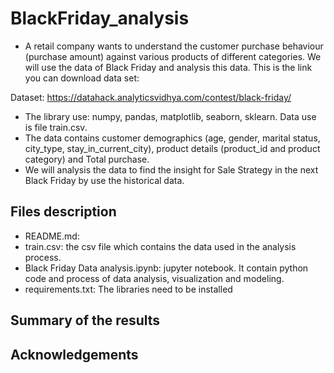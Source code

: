 # BlackFriday_analysis
* A retail company wants to understand the customer purchase behaviour (purchase amount) against various products of different categories. We will use the data of Black Friday and analysis this data. This is the link you can download data set:

Dataset: https://datahack.analyticsvidhya.com/contest/black-friday/

* The library use: numpy, pandas, matplotlib, seaborn, sklearn.
Data use is file train.csv. 
* The data contains customer demographics (age, gender, marital status, city_type, stay_in_current_city), product details (product_id and product category) and Total purchase.
* We will analysis the data to find the insight for Sale Strategy in the next Black Friday by use the historical data.

## Files description
* README.md: 
* train.csv: the csv file which contains the data used in the analysis process.
* Black Friday Data analysis.ipynb: jupyter notebook. It contain python code and process of data analysis, visualization and modeling.
* requirements.txt: The libraries need to be installed 

## Summary of the results

## Acknowledgements
